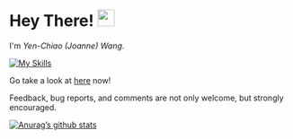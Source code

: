 <h1>
  Hey There!
  <img src="https://media.giphy.com/media/hvRJCLFzcasrR4ia7z/giphy.gif" width="30px"/>
</h1>

I'm *Yen-Chiao (Joanne) Wang*. 

[![My Skills](https://skillicons.dev/icons?i=cpp,c,cs,java,py,tensorflow,pytorch,php,js,jquery,html,css,git,latex,github,jenkins,firebase,androidstudio,raspberrypi,linux&perline=12)](https://skillicons.dev)

Go take a look at [here](https://joannechiao18.github.io/) now! 

Feedback, bug reports, and comments are not only welcome, but strongly encouraged. 


[![Anurag’s github stats](https://github-readme-stats.vercel.app/api?username=Joannechiao18)](https://github.com/Joannechiao18)



